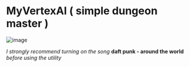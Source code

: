 # MyVertexAI ( simple dungeon master )
![image](https://github.com/saakivnzechad/MyVertexAI-simple-dungeon-master-/blob/main/media/example.gif)
<p><i>I strongly recommend turning on the song</i> <b>daft punk - around the world</b><i> before using the utility</i></p>
